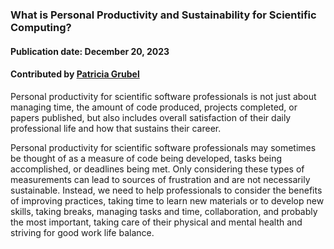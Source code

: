 ### What is Personal Productivity and Sustainability for Scientific Computing?
#### Publication date: December 20, 2023
#### Contributed by [Patricia Grubel](https://github.com/pagrubel "Patricia Grubel")

<!--deck start--->
Personal productivity for scientific software professionals is not just about
managing time, the amount of code produced, projects completed, or papers
published, but also includes overall satisfaction of their daily professional
life and how that sustains their career.
<!--deck end--->

<!--body start--->
Personal productivity for scientific software professionals may sometimes be
thought of as a measure of code being developed, tasks being accomplished, or
deadlines being met. Only considering these types of measurements can lead to
sources of frustration and are not necessarily sustainable. Instead, we need to help
professionals to consider the benefits of improving practices, taking time to
learn new materials or to develop new skills, taking breaks, managing tasks and
time, collaboration, and probably the most important, taking care of their
physical and mental health and striving for good work life balance.
<!--body end--->

<!--body end--->

<!---
Publish: yes
Pinned: yes
Topics: Personal Productivity And Sustainability
--->

